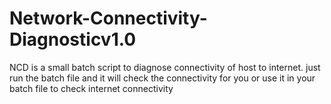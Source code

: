 # Network-Connectivity-Diagnosticv1.0
NCD is a small batch script to diagnose connectivity of host to internet.
just run the batch file and it will check the connectivity for you or use it in your batch file to check internet connectivity
